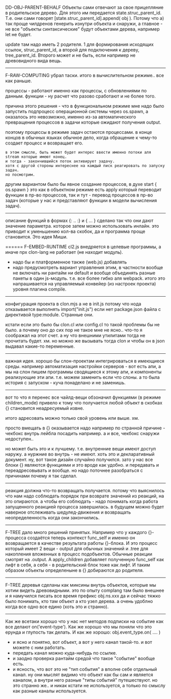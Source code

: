 DD-OBJ-PARENT-BEHALF
Объекты сами отвечают за свое прицепляние в родительское дерево. 
Для этого им передается state.struc_parent_id.
Т.е. они сами говорят [state.struc_parent_id].append( obj ). 
Потому что а) так проще чилдренов генерить изнутри объекта и снаружи,
а главное - не все "объекты синтаксические" будут объектами дерева, например let не будет.

update там надо иметь 2 родителя. 1 для формирования исходящих ссылок, struc_parent_id, а второй для подключения к дереву, tree_parent_id. Второго может и не быть, если например не древовидного вида вещь.

---
F-RAW-COMPUTING
убрал таски. итого в вычислительном режиме.. все как раньше.

процессы - работают именно как процессы, с обновлениями по данным.
функции - ну расчет что разово сработают и не более того.

причина этого решения - что в функциональном режиме мне надо было запустить подпроцесс операционной системы через os.spawn, а оказалось это невозможно, именно из-за автоматического превращения процессов в задачи которые ожидают получения output.

поэтому процессы в режиме задач остаются процессами. в конце концов в обычных языках обычное дело, когда обращение к чему-то создает процесс и возвращает его.

	в этом смысле, быть может будет интерес ввести именно потоки аля stream которые имеют конец.
	и тогда - закончившийся поток активирует задачу.
	хотя с другой стороны интереснее на каждый писк реагировать по запуску задач.
	но посмотрим.

другим вариантом было бы явное создание процессов, в духе start { os.spawn }
это как в объектном режиме есть apply который переводит функции в пр-во процессов,
так и тут - перевод процессов в пр-во задач (которые у нас и представляют функции в модели вычисления задач).

-----
описание функций в формах {: .. :} и { ... } сделано так что они дают значение параметра.
которое затем можно использовать инлайн. 
это приводит к уменьшению кол-ва скобок, да и программа проще становится.
Это идея Миши.

======
F-EMBED-RUNTIME
cl2.js внедряется в целевые программы, а иначе npx clon-lang не работает (не находит модуль).
+ надо бы и платформенное также (web.js) добавлять
+ надо предусмотреть вариант управления этим, в частности вообще не включать ни рантайм ни default и вообще объединять разные пакеты в один js-модуль. т.е. все более гибко аля webpack.
итого это напрашивается на управляемый конвейер (из настроек проекта) уровня плагина compile.
------------

конфигурация проекта в clon.mjs а не в init.js
потому что нода отказывается выполнять import("init.js") если нет package.json файла с директивой type:module. Странные они. 

кстати если это было бы clon.cl или config.cl то такой проблемы бы не было.
а почему оно до сих пор не такое мне не ясно.. что-то я соображал на этот счет.
а ну что внешними утилитами тогда не прочитать будет. хм. но можно же вызывать тогда clon и чтобы он в json выдавал какие-то переменные.

*******************
важная идея. хорошо бы слон-проектам интегрироваться в имеющиеся среды.
например автоматизация настройки серверов - вот есть апи,
а мы на слон пишем программы сводящиеся к этому апи,
и компоненты реализующие эти апи. т.е. можем заменить если что слоны.
а то была история с запуском - куча понаделано и не заменишь.

*******************
вот то что я перенес все чайлд-вещи обзоначил функциями (в режиме children_mode)
привело к тому что получается любой объект в скобках {} становится неадресуемый извне.

итого адресовать можно только свой уровень или выше. хм.

просто вмещать в {} оказывается надо например по странной причине - чекбокс внутрь лейбла посадить например. а и все, чекбокс снаружи недоступен..

но может быть это и к лучшему. т.е. внутренние вещи имеют доступ наружу. а нуржние во внутрь - не имеют. хоть это и декларативный документ. ну, вот такое дизайн случайно получился.
зато у нас все блоки {} являются функциями и это вроде как удобно.
и передавать и переадресовывать и вообще. но надо поточнее разобраться с причинами почему я так сделал.

************************
реакция должна что-то возвращать получается. потому что выяснилось что нам надо соблюдать порядок при возврате значений из реакций, на это опираются.
а чтобы его соблюдать - надо понимать когда работа запущенного реакцией процесса завершилась.
в будущем можно будет наверное отслеживать шедулед-движения и возвращать неопределенность когда они закончились.
************************
F-TREE дало много решений принятых. Например что у каждого {}-процесса создаётся теперь контекст func_self и именно он возвращается в качестве результата работы {}-блока. 
И это процесс который имеет 2 вещи - output для обычных значений и .tree для накопления вложенных в процесс подобъектов.
Обычные реакции смотрят на .output.
А apply_children добавляет полученную func_self как лифт в себя, а себя - в родительский блок тоже как лифт. И таким образом объекты определеныне в {} добираются до родителя.

************************
F-TREE деревья сделаны как миксины внутрь объектов, которые мы хотим видеть древовидными.
это по опыту complang там было внешнее и я намучился писать все время префикс obj.ns.xxx 
да и сейчас тяжко было понимать, кто там объект а кто узел дерева. а очень удоблно когда все одно все едино (хоть это и странно).

************************
Как же всетаки хорошо что у нас нет методов подписки на событие как все делают on('event-type'). Как же хорошо что мы поняли что это ерунда и глупость так делать.
И как же хорошо: obj.event_type.on( .... ) 
- и ясно и понятно, вот объект, а вот у него канал такой-то. и вот можете с ним работать.
- передать канал можно куда-нибудь по ссылке.
- и заодно проверка рантайм средой что такое "событие" вообще есть.
- и ясность, что вот это не "тип события" а вполне себе отдельный канал.
ну они мыслят видимо что объект как бы сам и является каналом, а внутри него разные "типы событий" путешествуют. но это странно же.. и никак кстати не используется, а только по смыслу как разные каналы используется.